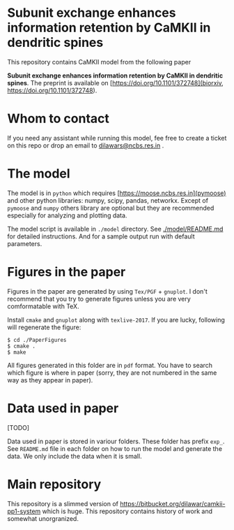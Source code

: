 # Subunit exchange enhances information retention by CaMKII in dendritic spines

This repository contains CaMKII model from the following paper

**Subunit exchange enhances information retention by CaMKII in dendritic spines**. 
The preprint is available on [https://doi.org/10.1101/372748](biorxiv, https://doi.org/10.1101/372748).

# Whom to contact

If you need any assistant while running this model, fee free to create a ticket on this repo or 
drop an email to dilawars@ncbs.res.in .

# The model

The model is in `python` which requires [https://moose.ncbs.res.in](pymoose) and
other python libraries: numpy, scipy, pandas, networkx. Except of `pymoose` and
`numpy` others library are optional but they are recommended especially for
analyzing and plotting data.

The model script is available in `./model` directory. See
[./model/README.md](mode/README.md) for detailed instructions. And for a sample
output run with default parameters.

# Figures in the paper

Figures in the paper are generated by using `Tex/PGF` + `gnuplot`. I don't
recommend that you try to generate figures unless you are very comformatable
with TeX. 

Install `cmake` and `gnuplot` along with `texlive-2017`. If you are lucky, following will regenerate
the figure:

    $ cd ./PaperFigures
    $ cmake .
    $ make
    
All figures generated in this folder are in `pdf` format. You have to search which figure is 
where in paper (sorry, they are not numbered in the same way as they appear in paper).

# Data used in paper

[TODO] 

Data used in paper is stored in variour folders. These folder has prefix `exp_`.
See `README.md` file in each folder on how to run the model and generate the
data. We only include the data when it is small.

# Main repository

This repository is a slimmed version of
https://bitbucket.org/dilawar/camkii-pp1-system which is huge. This repository
contains history of work and somewhat unorgranized.

